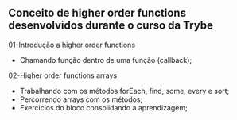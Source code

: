 <h2> Conceito de higher order functions desenvolvidos durante o curso da Trybe </h2>

01-Introdução a higher order functions
 - Chamando função dentro de uma função (callback);

02-Higher order functions arrays
 - Trabalhando com os métodos forEach, find, some, every e sort;
 - Percorrendo arrays com os métodos;
 - Exercicios do bloco consolidando a aprendizagem;
